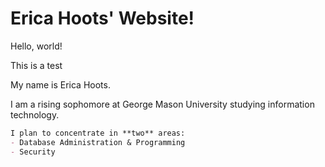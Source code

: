 # Erica Hoots' Website!

Hello, world!

This is a test

My name is Erica Hoots.

I am a rising sophomore at George Mason University studying information technology.

```markdown
I plan to concentrate in **two** areas:
- Database Administration & Programming
- Security
```

